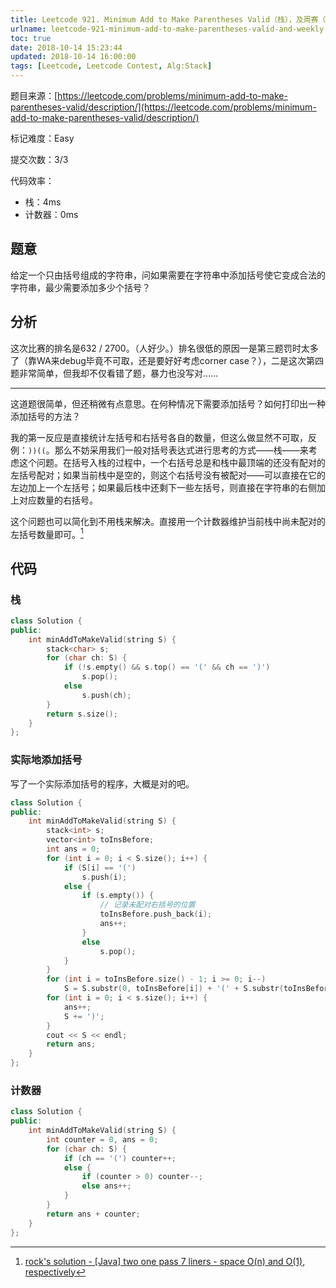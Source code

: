 ```yaml
---
title: Leetcode 921. Minimum Add to Make Parentheses Valid（栈），及周赛（106）总结
urlname: leetcode-921-minimum-add-to-make-parentheses-valid-and-weekly-contest-106
toc: true
date: 2018-10-14 15:23:44
updated: 2018-10-14 16:00:00
tags: [Leetcode, Leetcode Contest, Alg:Stack]
---
```


题目来源：[https://leetcode.com/problems/minimum-add-to-make-parentheses-valid/description/](https://leetcode.com/problems/minimum-add-to-make-parentheses-valid/description/)

标记难度：Easy

提交次数：3/3

代码效率：

* 栈：4ms
* 计数器：0ms

## 题意

给定一个只由括号组成的字符串，问如果需要在字符串中添加括号使它变成合法的字符串，最少需要添加多少个括号？

## 分析

这次比赛的排名是632 / 2700。（人好少。）排名很低的原因一是第三题罚时太多了（靠WA来debug毕竟不可取，还是要好好考虑corner case？），二是这次第四题非常简单，但我却不仅看错了题，暴力也没写对……

---

这道题很简单，但还稍微有点意思。在何种情况下需要添加括号？如何打印出一种添加括号的方法？

我的第一反应是直接统计左括号和右括号各自的数量，但这么做显然不可取，反例：`))((`。那么不妨采用我们一般对括号表达式进行思考的方式——栈——来考虑这个问题。在括号入栈的过程中，一个右括号总是和栈中最顶端的还没有配对的左括号配对；如果当前栈中是空的，则这个右括号没有被配对——可以直接在它的左边加上一个左括号；如果最后栈中还剩下一些左括号，则直接在字符串的右侧加上对应数量的右括号。

这个问题也可以简化到不用栈来解决。直接用一个计数器维护当前栈中尚未配对的左括号数量即可。[^java]

[^java]: [rock's solution - \[Java\] two one pass 7 liners - space O(n) and O(1), respectively](https://leetcode.com/problems/minimum-add-to-make-parentheses-valid/discuss/181086/Java-two-one-pass-7-liners-space-O%28n%29-and-O%281%29-respectively)

## 代码

### 栈

```cpp
class Solution {
public:
    int minAddToMakeValid(string S) {
        stack<char> s;
        for (char ch: S) {
            if (!s.empty() && s.top() == '(' && ch == ')')
                s.pop();
            else
                s.push(ch);
        }
        return s.size();
    }
};
```

### 实际地添加括号

写了一个实际添加括号的程序，大概是对的吧。

```cpp
class Solution {
public:
    int minAddToMakeValid(string S) {
        stack<int> s;
        vector<int> toInsBefore;
        int ans = 0;
        for (int i = 0; i < S.size(); i++) {
            if (S[i] == '(')
                s.push(i);
            else {
                if (s.empty()) {
                    // 记录未配对右括号的位置
                    toInsBefore.push_back(i);
                    ans++;
                }
                else
                    s.pop();
            }
        }
        for (int i = toInsBefore.size() - 1; i >= 0; i--)
            S = S.substr(0, toInsBefore[i]) + '(' + S.substr(toInsBefore[i], S.size() - toInsBefore[i]);
        for (int i = 0; i < s.size(); i++) {
            ans++;
            S += ')';
        }
        cout << S << endl;
        return ans;
    }
};
```

### 计数器

```cpp
class Solution {
public:
    int minAddToMakeValid(string S) {
        int counter = 0, ans = 0;
        for (char ch: S) {
            if (ch == '(') counter++;
            else {
                if (counter > 0) counter--;
                else ans++;
            }
        }
        return ans + counter;
    }
};
```
